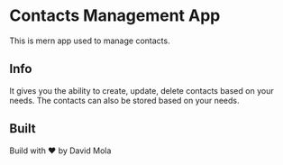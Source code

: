 # Contacts Management App
This is mern app used to manage contacts.

## Info
It gives you the ability to create, update, delete contacts based on your needs. The contacts can also be stored based on your needs.

## Built
Build with ❤ by David Mola